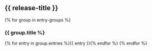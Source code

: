## {{ release-title }}  

{% for group in entry-groups %}
### {{ group.title %}  
{% for entry in group.entries %}{{ entry }}{% endfor %}
{% endfor %}  
